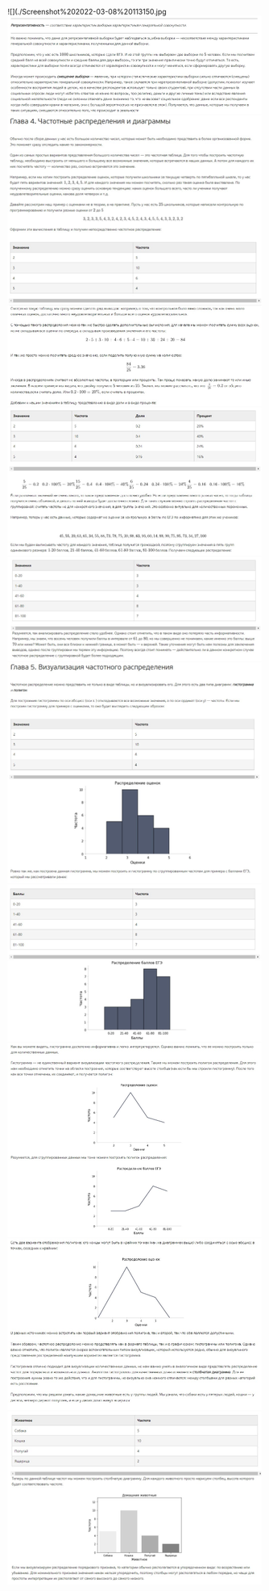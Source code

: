 ![](./Screenshot%202022-03-08%20113150.jpg
![](./Screenshot%202022-03-08%20113208.jpg)
![](./Screenshot%202022-03-08%20113231.jpg)
![](./Screenshot%202022-03-08%20113246.jpg)
![](./Screenshot%202022-03-08%20113302.jpg)
![](./Screenshot%202022-03-08%20113314.jpg)
![](./Screenshot%202022-03-08%20113338.jpg)
![](./Screenshot%202022-03-08%20113356.jpg)
![](./Screenshot%202022-03-08%20113413.jpg)
![](./Screenshot%202022-03-08%20113429.jpg)
![](./Screenshot%202022-03-08%20113441.jpg)
